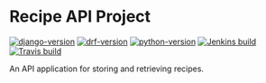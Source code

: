 # Recipe API Project
[![django-version](https://img.shields.io/badge/django-v3.0.7-success)](https://www.djangoproject.com/)
[![drf-version](https://img.shields.io/badge/drf-v3.11.0-red)](https://www.django-rest-framework.org/)
[![python-version](https://img.shields.io/badge/python-v3.8.2-blue)](https://www.python.org/)
[![Jenkins build](https://jenkins.tiger-park.com/buildStatus/icon?job=Recipe_API_Project)](https://jenkins.tiger-park.com/job/Recipe_API_Project/)
[![Travis build](https://travis-ci.com/ziibii88/Recipe_API_Project.svg?branch=master)](https://travis-ci.com/ziibii88/Recipe_API_Project)

An API application for storing and retrieving recipes.
